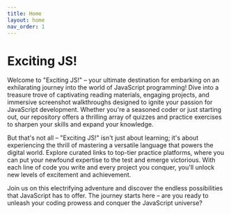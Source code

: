 ```yaml
---
title: Home
layout: home
nav_order: 1
---
```


# Exciting JS!

Welcome to "Exciting JS!" – your ultimate destination for embarking on an exhilarating journey into the world of JavaScript programming! Dive into a treasure trove of captivating reading materials, engaging projects, and immersive screenshot walkthroughs designed to ignite your passion for JavaScript development. Whether you're a seasoned coder or just starting out, our repository offers a thrilling array of quizzes and practice exercises to sharpen your skills and expand your knowledge.

But that's not all – "Exciting JS!" isn't just about learning; it's about experiencing the thrill of mastering a versatile language that powers the digital world. Explore curated links to top-tier practice platforms, where you can put your newfound expertise to the test and emerge victorious. With each line of code you write and every project you conquer, you'll unlock new levels of excitement and achievement.

Join us on this electrifying adventure and discover the endless possibilities that JavaScript has to offer. The journey starts here – are you ready to unleash your coding prowess and conquer the JavaScript universe?

